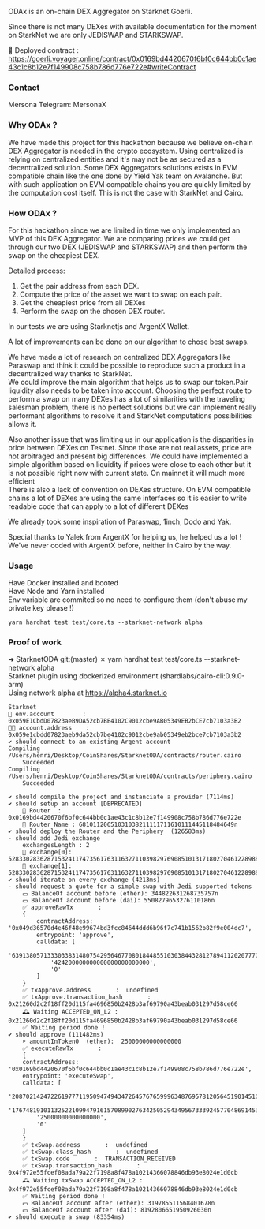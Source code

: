 ODAx is an on-chain DEX Aggregator on Starknet Goerli.  
  
Since there is not many DEXes with available documentation for the moment on StarkNet we are only JEDISWAP and STARKSWAP.  
  
📜 Deployed contract : https://goerli.voyager.online/contract/0x0169bd4420670f6bf0c644bb0c1ae43c1c8b12e7f149908c758b786d776e722e#writeContract  
  
### Contact  
  
Mersona
Telegram: MersonaX  
  
### Why ODAx ?  
  
We have made this project for this hackathon because we believe on-chain DEX Aggregator is needed in the crypto ecosystem. Using centralized is relying on centralized entities and it's may not be as secured as a decentralized solution. Some DEX Aggregators solutions exists in EVM compatible chain like the one done by Yield Yak team on Avalanche. But with such application on EVM compatible chains you are quickly limited by the computation cost itself. This is not the case with StarkNet and Cairo.  
  
### How ODAx ?  
  
For this hackathon since we are limited in time we only implemented an MVP of this DEX Aggregator. We are comparing prices we could get through our two DEX (JEDISWAP and STARKSWAP) and then perform the swap on the cheapiest DEX.  
  
Detailed process:  
  
1. Get the pair address from each DEX.  
2. Compute the price of the asset we want to swap on each pair.  
3. Get the cheapiest price from all DEXes  
4. Perform the swap on the chosen DEX router.  
  
In our tests we are using Starknetjs and ArgentX Wallet.  
  
A lot of improvements can be done on our algorithm to chose best swaps.  
  
We have made a lot of research on centralized DEX Aggregators like Paraswap and think it could be possible to reproduce such a product in a decentralized way thanks to StarkNet.  
We could improve the main algorithm that helps us to swap our token.Pair liquidity also needs to be taken into account. Choosing the perfect route to perform a swap on many DEXes has a lot of similarities with the traveling salesman problem, there is no perfect solutions but we can implement really performant algorithms to resolve it and StarkNet computations possibilities allows it.  
  
Also another issue that was limiting us in our application is the disparities in price between DEXes on Testnet. Since those are not real assets, price are not arbitraged and present big differences. We could have implemented a simple algorithm based on liquidity if prices were close to each other but it is not possible right now with current state. On mainnet it will much more efficient  
There is also a lack of convention on DEXes structure. On EVM compatible chains a lot of DEXes are using the same interfaces so it is easier to write readable code that can apply to a lot of different DEXes  
  
We already took some inspiration of Paraswap, 1inch, Dodo and Yak.  
  
Special thanks to Yalek from ArgentX for helping us, he helped us a lot ! We've never coded with ArgentX before, neither in Cairo by the way.   
  
### Usage  
  
Have Docker installed and booted  
Have Node and Yarn installed  
Env variable are commited so no need to configure them (don't abuse my private key please !)  
  
    yarn hardhat test test/core.ts --starknet-network alpha  
  
  
### Proof of work  
  
➜  StarknetODA git:(master) ✗ yarn hardhat test test/core.ts --starknet-network alpha  
    Starknet plugin using dockerized environment (shardlabs/cairo-cli:0.9.0-arm)  
    Using network alpha at https://alpha4.starknet.io  
  
    Starknet  
    🔑 env.account        :  0x059E1CbdD07823aeB9DA52cb7BE4102C9012cbe9AB05349EB2bCE7cb7103a3B2  
    👨‍💻 account.address    :  0x059e1cbdd07823aeb9da52cb7be4102c9012cbe9ab05349eb2bce7cb7103a3b2  
    ✔ should connect to an existing Argent account  
    Compiling /Users/henri/Desktop/CoinShares/StarknetODA/contracts/router.cairo  
	    Succeeded  
    Compiling /Users/henri/Desktop/CoinShares/StarknetODA/contracts/periphery.cairo  
	    Succeeded  
  
    ✔ should compile the project and instanciate a provider (7114ms)  
    ✔ should setup an account [DEPRECATED]  
        📜 Router  : 0x0169bd4420670f6bf0c644bb0c1ae43c1c8b12e7f149908c758b786d776e722e  
        📜 Router Name : 68101120651031038211111711610111445118484649n  
    ✔ should deploy the Router and the Periphery  (126583ms)  
    - should add Jedi exchange  
        exchangesLength : 2  
        🔄 exchange[0]: 528330283628715324117473561763116327110398297690851013171802704612289884993n  
        🔄 exchange[1]: 528330283628715324117473561763116327110398297690851013171802704612289884993n  
    ✔ should iterate on every exchange (4213ms)  
    - should request a quote for a simple swap with Jedi supported tokens  
        💶 BalanceOf account before (ether): 344822631268735757n  
        💶 BalanceOf account before (dai): 5508279653276110186n  
        ✅ approveRawTx       :  
        {  
            contractAddress: '0x049d36570d4e46f48e99674bd3fcc84644ddd6b96f7c741b1562b82f9e004dc7',  
            entrypoint: 'approve',  
            calldata: [  
                '639138057133303383148075429564677080184485510303844328127894112020777038382',  
                '424200000000000000000000000',  
                '0'  
            ]  
        }  
        ✅ txApprove.address       :  undefined  
        ✅ txApprove.transaction_hash       :  0x21260d2c2f18ff20d115fa4696850b2428b3af69790a43beab031297d58ce66  
        🕰 Waiting ACCEPTED_ON_L2 : 0x21260d2c2f18ff20d115fa4696850b2428b3af69790a43beab031297d58ce66  
        ✅ Waiting period done !  
    ✔ should approve (111482ms)  
        ➤ amountInToken0  (ether):  25000000000000000  
        ✅ executeRawTx       :  
        {  
        contractAddress: '0x0169bd4420670f6bf0c644bb0c1ae43c1c8b12e7f149908c758b786d776e722e',  
        entrypoint: 'executeSwap',  
        calldata: [  
            '2087021424722619777119509474943472645767659996348769578120564519014510906823',  
            '1767481910113252210994791615708990276342505294349567333924577048691453030089',  
            '25000000000000000',  
            '0'  
        ]  
        }  
        ✅ txSwap.address       :  undefined  
        ✅ txSwap.class_hash       :  undefined  
        ✅ txSwap.code       :  TRANSACTION_RECEIVED  
        ✅ txSwap.transaction_hash       :  0x4f972e55fcef08ada79a22f7198a8f478a10214366078846db93e8024e1d0cb  
        🕰 Waiting txSwap ACCEPTED_ON_L2 : 0x4f972e55fcef08ada79a22f7198a8f478a10214366078846db93e8024e1d0cb  
        ✅ Waiting period done !  
        💶 BalanceOf account after (ether): 319785511568401678n  
        💶 BalanceOf account after (dai): 8192806651950926030n  
    ✔ should execute a swap (83354ms)  
  
